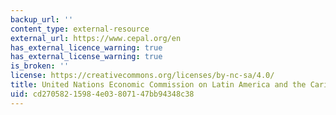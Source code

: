 ```yaml
---
backup_url: ''
content_type: external-resource
external_url: https://www.cepal.org/en
has_external_licence_warning: true
has_external_license_warning: true
is_broken: ''
license: https://creativecommons.org/licenses/by-nc-sa/4.0/
title: United Nations Economic Commission on Latin America and the Caribbean (ECLAC)
uid: cd270582-1598-4e03-8071-47bb94348c38
---
```

